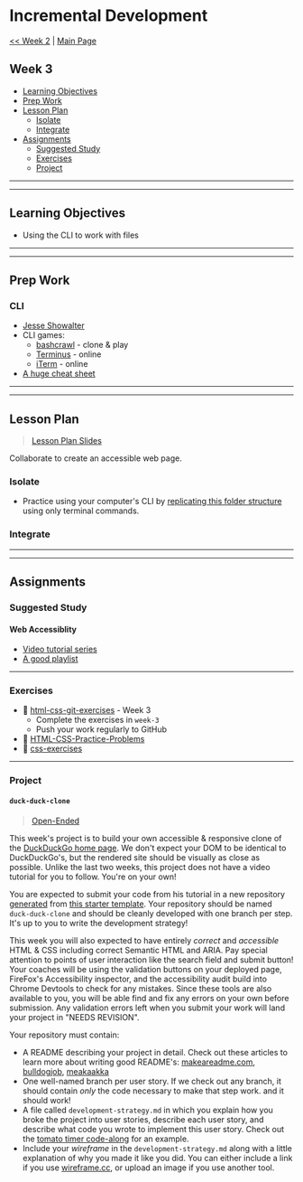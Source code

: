 # Incremental Development

[<< Week 2](../week-2/README.md) | [Main Page](../README.md)

## Week 3

- [Learning Objectives](#learning-objectives)
- [Prep Work](#prep-work)
- [Lesson Plan](#lesson-plan)
  - [Isolate](#isolate)
  - [Integrate](#integrate)
- [Assignments](#assignments)
  - [Suggested Study](#suggested-study)
  - [Exercises](#exercises)
  - [Project](#project)

---
---

## Learning Objectives

- Using the CLI to work with files

---
---

## Prep Work

### CLI

- [Jesse Showalter](https://www.youtube.com/watch?v=5XgBd6rjuDQ)
- CLI games:
  - [bashcrawl](https://gitlab.com/slackermedia/bashcrawl/) - clone & play
  - [Terminus](https://web.mit.edu/mprat/Public/web/Terminus/Web/main.html) - online
  - [iTerm](https://sr6033.github.io/lterm/) - online
- [A huge cheat sheet](https://gist.github.com/LeCoupa/122b12050f5fb267e75f)

---
---

## Lesson Plan

> [Lesson Plan Slides](https://hackyourfuture.be/incremental-development/week-3)

Collaborate to create an accessible web page.

### Isolate

- Practice using your computer's CLI by [replicating this folder structure](https://github.com/HackYourFutureBelgium/replicate-this-from-command-line) using only terminal commands.

### Integrate

---
---

## Assignments

### Suggested Study

#### Web Accessiblity

- [Video tutorial series](https://www.youtube.com/watch?v=o4xHfi4t9S0&list=PLWjCJDeWfDdcEtSnqq_iGLKGA_H_3o3y7)
- [A good playlist](https://www.youtube.com/watch?v=g9Qff0b-lHk&list=PL_gUZt7pGoe2OI___PQDlQUJ8CbUxHWmO)

---

### Exercises

- :egg: [html-css-git-exercises](https://github.com/hackyourfuturebelgium/html-css-git-exercises) - Week 3
  - Complete the exercises in `week-3`
  - Push your work regularly to GitHub
- :egg: [HTML-CSS-Practice-Problems](https://github.com/DevMountain/HTML-CSS-Practice-Problems)
- :hatching_chick: [css-exercises](https://github.com/dangodev/css-exercises)

---

### Project

#### `duck-duck-clone`

> [Open-Ended](http://hackyourfuture.be/homework-submission/#projects)

This week's project is to build your own accessible & responsive clone of the [DuckDuckGo home page](https://duckduckgo.com).  We don't expect your DOM to be identical to DuckDuckGo's, but the rendered site should be visually as close as possible. Unlike the last two weeks, this project does not have a video tutorial for you to follow.  You're on your own!

You are expected to submit your code from his tutorial in a new repository [generated](https://github.blog/2019-06-06-generate-new-repositories-with-repository-templates/) from [this starter template](https://github.com/HackYourFutureBelgium/w3-validation-template).  Your repository should be named `duck-duck-clone` and should be cleanly developed with one branch per step.  It's up to you to write the development strategy!

This week you will also expected to have entirely _correct_ and _accessible_ HTML & CSS including correct Semantic HTML and ARIA. Pay special attention to points of user interaction like the search field and submit button! Your coaches will be using the validation buttons on your deployed page, FireFox's Accessibility inspector, and the accessibility audit build into Chrome Devtools to check for any mistakes.  Since these tools are also available to you, you will be able find and fix any errors on your own before submission. Any validation errors left when you submit your work will land your project in "NEEDS REVISION".

Your repository must contain:

- A README describing your project in detail.  Check out these articles to learn more about writing good README's: [makeareadme.com](https://www.makeareadme.com/), [bulldogjob](https://bulldogjob.com/news/449-how-to-write-a-good-readme-for-your-github-project), [meakaakka](https://medium.com/@meakaakka/a-beginners-guide-to-writing-a-kickass-readme-7ac01da88ab3)
- One well-named branch per user story. If we check out any branch, it should contain _only_ the code necessary to make that step work. and it should work!
- A file called `development-strategy.md` in which you explain how you broke the project into user stories, describe each user story, and describe what code you wrote to implement this user story.  Check out the [tomato timer code-along](https://github.com/HackYourFutureBelgium/tomato-timer-code-along/blob/master/development-strategy.md) for an example.
- Include your _wireframe_ in the `development-strategy.md` along with a little explanation of why you made it like you did.  You can either include a link if you use [wireframe.cc](https://wireframe.cc), or upload an image if you use another tool.
